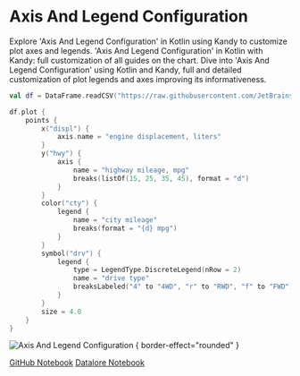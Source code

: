 # Axis And Legend Configuration

<web-summary>
Explore 'Axis And Legend Configuration' in Kotlin using Kandy to customize plot axes and legends.
</web-summary>

<card-summary>
'Axis And Legend Configuration' in Kotlin with Kandy: full customization of all guides on the chart.
</card-summary>

<link-summary>
Dive into 'Axis And Legend Configuration' using Kotlin and Kandy, full and detailed customization of plot legends and axes improving its informativeness.
</link-summary>


<!---IMPORT org.jetbrains.kotlinx.kandy.letsplot.samples.Layout-->

<!---FUN axis_and_legend_configuration-->

```kotlin
val df = DataFrame.readCSV("https://raw.githubusercontent.com/JetBrains/lets-plot-kotlin/master/docs/examples/data/mpg.csv")

df.plot {
    points {
        x("displ") {
            axis.name = "engine displacement, liters"
        }
        y("hwy") {
            axis {
                name = "highway mileage, mpg"
                breaks(listOf(15, 25, 35, 45), format = "d")
            }
        }
        color("cty") {
            legend {
                name = "city mileage"
                breaks(format = "{d} mpg")
            }
        }
        symbol("drv") {
            legend {
                type = LegendType.DiscreteLegend(nRow = 2)
                name = "drive type"
                breaksLabeled("4" to "4WD", "r" to "RWD", "f" to "FWD")
            }
        }
        size = 4.0
    }
}
```

<!---END-->


![Axis And Legend Configuration](axis_and_legend_configuration.svg) { border-effect="rounded" }

<seealso style="cards">
       <category ref="example-ktnb">
           <a href="https://github.com/Kotlin/kandy/blob/main/examples/notebooks/lets-plot/samples/layout/axis_and_legend_configuration.ipynb" summary="View the notebook on our GitHub repository">GitHub Notebook</a>
           <a href="https://datalore.jetbrains.com/report/static/KQKedA4jDrKu63O53gEN0z/3vKiaDuDGZM4jFaGDUeLAz" summary="Experiment with this example on Datalore">Datalore Notebook</a>
       </category>
</seealso>
